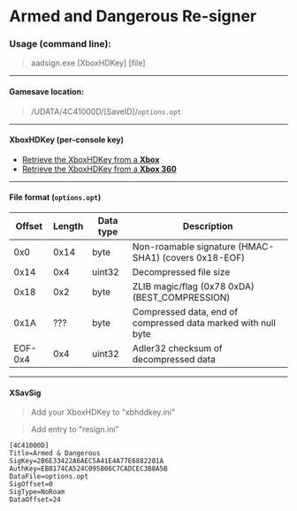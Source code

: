 # Armed and Dangerous Re-signer


### Usage (command line):
> aadsign.exe [XboxHDKey] [file]

------

#### Gamesave location:
> /UDATA/4C41000D/[SaveID]/`options.opt`

------

#### XboxHDKey (per-console key)

* [Retrieve the XboxHDKey from a **Xbox** ](https://github.com/feudalnate/Original-Xbox-Gamesave-Resigners/blob/master/XboxHDKey.md#retrieving-the-xboxhdkey-from-the-xbox)
* [Retrieve the XboxHDKey from a **Xbox 360** ](https://github.com/feudalnate/Original-Xbox-Gamesave-Resigners/blob/master/XboxHDKey.md#retrieving-the-xboxhdkey-from-the-xbox-360)

------

#### File format (`options.opt`)


| Offset  | Length | Data type | Description                                                    |
|---------|--------|-----------|----------------------------------------------------------------|
| 0x0     | 0x14   | byte      | Non-roamable signature (HMAC-SHA1) (covers 0x18-EOF)           |
| 0x14    | 0x4    | uint32    | Decompressed file size                                         |
| 0x18    | 0x2    | byte      | ZLIB magic/flag (0x78 0xDA) (BEST_COMPRESSION)                 |
| 0x1A    | ???    | byte      | Compressed data, end of compressed data marked with null byte  |
| EOF-0x4 | 0x4    | uint32    | Adler32 checksum of decompressed data                          |

------

#### XSavSig

> Add your XboxHDKey to "xbhddkey.ini"

> Add entry to "resign.ini"
```
[4C41000D]
Title=Armed & Dangerous
SigKey=2B6E33422A6AEC5A41E4A77E6882201A
AuthKey=EB8174CA524C095806C7CADCEC3B8A5B
DataFile=options.opt
SigOffset=0
SigType=NoRoam
DataOffset=24
```
